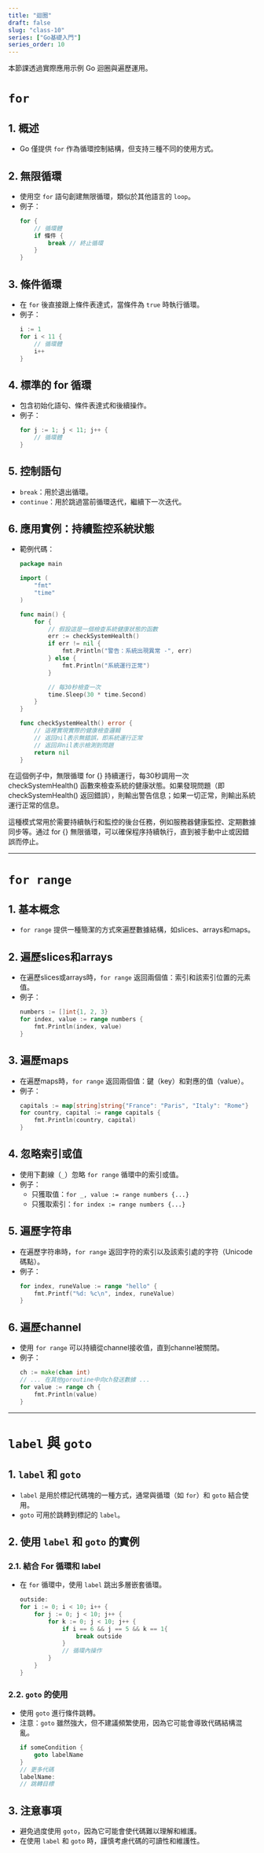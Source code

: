 ```yaml
---
title: "迴圈"
draft: false
slug: "class-10"
series: ["Go基礎入門"]
series_order: 10
---
```

本節課透過實際應用示例 Go 迴圈與遍歷運用。

# `for`

## 1. 概述
- Go 僅提供 `for` 作為循環控制結構，但支持三種不同的使用方式。

## 2. 無限循環
- 使用空 `for` 語句創建無限循環，類似於其他語言的 `loop`。
- 例子：
    ```go
    for {
        // 循環體
        if 條件 {
            break // 終止循環
        }
    }
    ```

## 3. 條件循環
- 在 `for` 後直接跟上條件表達式，當條件為 `true` 時執行循環。
- 例子：
    ```go
    i := 1
    for i < 11 {
        // 循環體
        i++
    }
    ```

## 4. 標準的 for 循環
- 包含初始化語句、條件表達式和後續操作。
- 例子：
    ```go
    for j := 1; j < 11; j++ {
        // 循環體
    }
    ```

## 5. 控制語句
- `break`：用於退出循環。
- `continue`：用於跳過當前循環迭代，繼續下一次迭代。

## 6. 應用實例：持續監控系統狀態
- 範例代碼：
    ```go
    package main

    import (
        "fmt"
        "time"
    )

    func main() {
        for {
            // 假設這是一個檢查系統健康狀態的函數
            err := checkSystemHealth()
            if err != nil {
                fmt.Println("警告：系統出現異常 -", err)
            } else {
                fmt.Println("系統運行正常")
            }

            // 每30秒檢查一次
            time.Sleep(30 * time.Second)
        }
    }

    func checkSystemHealth() error {
        // 這裡實現實際的健康檢查邏輯
        // 返回nil表示無錯誤，即系統運行正常
        // 返回非nil表示檢測到問題
        return nil
    }

    ```
在這個例子中，無限循環 for {} 持續運行，每30秒調用一次 checkSystemHealth() 函數來檢查系統的健康狀態。如果發現問題（即 checkSystemHealth() 返回錯誤），則輸出警告信息；如果一切正常，則輸出系統運行正常的信息。

這種模式常用於需要持續執行和監控的後台任務，例如服務器健康監控、定期數據同步等。通过 for {} 無限循環，可以確保程序持續執行，直到被手動中止或因錯誤而停止。

---

# `for range`

## 1. 基本概念
- `for range` 提供一種簡潔的方式來遍歷數據結構，如slices、arrays和maps。

## 2. 遍歷slices和arrays
- 在遍歷slices或arrays時，`for range` 返回兩個值：索引和該索引位置的元素值。
- 例子：
    ```go
    numbers := []int{1, 2, 3}
    for index, value := range numbers {
        fmt.Println(index, value)
    }
    ```

## 3. 遍歷maps
- 在遍歷maps時，`for range` 返回兩個值：鍵（key）和對應的值（value）。
- 例子：
    ```go
    capitals := map[string]string{"France": "Paris", "Italy": "Rome"}
    for country, capital := range capitals {
        fmt.Println(country, capital)
    }
    ```

## 4. 忽略索引或值
- 使用下劃線（`_`）忽略 `for range` 循環中的索引或值。
- 例子：
    - 只獲取值：`for _, value := range numbers {...}`
    - 只獲取索引：`for index := range numbers {...}`

## 5. 遍歷字符串
- 在遍歷字符串時，`for range` 返回字符的索引以及該索引處的字符（Unicode碼點）。
- 例子：
    ```go
    for index, runeValue := range "hello" {
        fmt.Printf("%d: %c\n", index, runeValue)
    }
    ```

## 6. 遍歷channel
- 使用 `for range` 可以持續從channel接收值，直到channel被關閉。
- 例子：
    ```go
    ch := make(chan int)
    // ... 在其他goroutine中向ch發送數據 ...
    for value := range ch {
        fmt.Println(value)
    }
    ```

---

# `label` 與 `goto`

## 1. `label` 和 `goto`
- `label` 是用於標記代碼塊的一種方式，通常與循環（如 `for`）和 `goto` 結合使用。
- `goto` 可用於跳轉到標記的 `label`。

## 2. 使用 `label` 和 `goto` 的實例
### 2.1. 結合 For 循環和 label
- 在 `for` 循環中，使用 `label` 跳出多層嵌套循環。
    ```go
    outside:
    for i := 0; i < 10; i++ {
        for j := 0; j < 10; j++ {
            for k := 0; j < 10; j++ {
                if i == 6 && j == 5 && k == 1{
                    break outside
                }
                // 循環內操作
            }
        }
    }
    ```

### 2.2. `goto` 的使用
- 使用 `goto` 進行條件跳轉。
- 注意：`goto` 雖然強大，但不建議頻繁使用，因為它可能會導致代碼結構混亂。
    ```go
    if someCondition {
        goto labelName
    }
    // 更多代碼
    labelName:
    // 跳轉目標
    ```

## 3. 注意事項
- 避免過度使用 `goto`，因為它可能會使代碼難以理解和維護。
- 在使用 `label` 和 `goto` 時，謹慎考慮代碼的可讀性和維護性。

